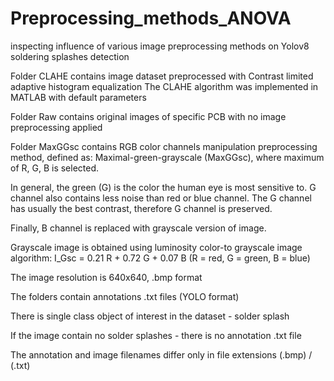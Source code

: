# Preprocessing_methods_ANOVA
inspecting influence of various image preprocessing methods on Yolov8 soldering splashes detection

Folder CLAHE contains image dataset preprocessed with Contrast limited adaptive histogram equalization
The CLAHE algorithm was implemented in MATLAB with default parameters

Folder Raw contains original images of specific PCB with no image preprocessing applied

Folder MaxGGsc contains RGB color channels manipulation preprocessing method, defined as:
Maximal-green-grayscale (MaxGGsc), where maximum of R, G, B is selected. 

In general, the green (G) is the color the human eye is most sensitive to. G channel also contains less noise than red or blue channel.
The G channel has usually the best contrast, therefore G channel is preserved.

Finally, B channel is replaced with grayscale version of image.

Grayscale image is obtained using luminosity color-to grayscale image algorithm:
I_Gsc = 0.21 R + 0.72 G + 0.07 B	(R = red, G = green, B = blue)


The image resolution is 640x640, .bmp format

The folders contain annotations .txt files (YOLO format)

There is single class object of interest in the dataset - solder splash

If the image contain no solder splashes - there is no annotation .txt file

The annotation and image filenames differ only in file extensions (.bmp) / (.txt)
